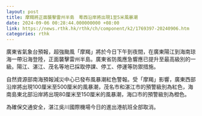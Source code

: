 ```yaml
---
layout: post
title: 摩羯將正面襲擊雷州半島　粵西沿岸將出現1至5米風暴潮
date: 2024-09-06 00:28:44.000000000 +08:00
link: https://news.rthk.hk/rthk/ch/component/k2/1769397-20240906.htm
categories: rthk
---
```


廣東省氣象台預報，超強颱風「摩羯」將於今日下午到夜間，在廣東陽江到海南琼海一帶沿海登陸，正面襲擊雷州半島。廣東省防風應急響應已提升至最高級別的一級。陽江、湛江、茂名等地已採取停課、停工、停運等防禦措施。

自然資源部南海預報減災中心已發布風暴潮紅色警報。受「摩羯」影響，廣東西部沿岸將出現100厘米至500厘米的風暴潮，茂名市和湛江市的預警級別為紅色，海南島東北部沿岸將出現80厘米至150厘米的風暴潮，海口市的預警級別為橙色。

為確保交通安全，湛江吳川國際機場今日的進出港航班全部取消。

